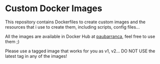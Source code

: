 Custom Docker Images 
=============

This repository contains Dockerfiles to create custom images and the resources that i use to create them, including scripts, config files... 

All the images are available in Docker Hub at [paubarranca](https://hub.docker.com/?namespace=paubarranca), feel free to use them ;)

Please use a tagged image that works for you as v1, v2... DO NOT USE the latest tag in any of the images!

